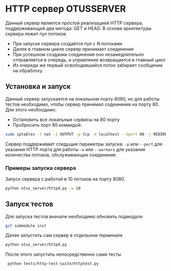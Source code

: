 # HTTP сервер OTUSSERVER 
Данный сервер является простой реализацией HTTP сервера, поддерживающей два метода:
GET и HEAD.
В основе архитектуры сервера лежит пул потоков:
 - При запуске сервера создаётся пул с *N* потоками
 - Далее в главном цикле сервер принимает соединения
 - При успешном создании соединения оно незамедлительно отправляется в очередь,
 и управление возвращается в главный цикл
 - Из очереди же первый освободившийся поток забирает сообщение на обработку.

## Установка и запуск
Данный сервер запускается на локальном порту 8080, но для работы тестов необходимо, чтобы сервер
принимал содеинения на порту 80.
Для этого необходимо.
 - Остановить все локальные сервисы на 80 порту
 - Пробросить порт 80 командой:
```bash
sudo iptables -t nat -I OUTPUT -p tcp -d localhost --dport 80 -j REDIRECT --to-ports 8080
```

Сервер поддерживает следущие параметры запуска:
`-p` или `--port` для указания HTTP порта для работы
`-w` или `--workers` для указания количества потоков, обслуживающих соединение 

### Примеры запуска сервера 
Запуск сервера с работой в 10 потоков на порту 8080.
```bash
python otus_server/httpd.py -w 10
```

## Запуск тестов
Для запуска тестов вначале необходимо обновить подмодули 
```bash
git submodule init
```
Далее запустить сам сервер в отдельном терминале
```bash
python otus_server/httpd.py
```
После этого запустить непосредственно сами тесты
```bash
 python tests/http-test-suite/httptest.py
```
